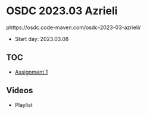 # OSDC 2023.03 Azrieli

phttps://osdc.code-maven.com/osdc-2023-03-azrieli/

* Start day: 2023.03.08

## TOC

* [Assignment 1](#assignment-1)

## Videos

* Playlist




